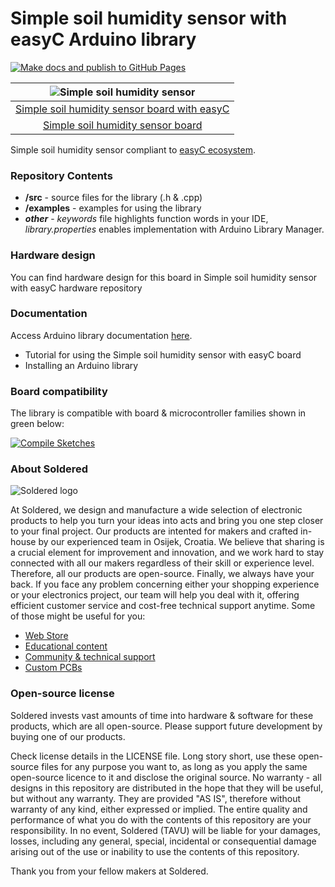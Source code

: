 # Simple soil humidity sensor with easyC Arduino library

[![Make docs and publish to GitHub Pages](https://github.com/e-radionicacom/Soldered-Simple-Soil-Humidity-Sensor-Arduino-Library/actions/workflows/make_docs.yml/badge.svg?branch=dev)](https://github.com/e-radionicacom/Soldered-Simple-Soil-Humidity-Sensor-Arduino-Library/actions/workflows/make_docs.yml)

| ![Simple soil humidity sensor](https://upload.wikimedia.org/wikipedia/commons/8/8f/Example_image.svg) |
| :---------------------------------------------------------------------------------------------: |
| [Simple soil humidity sensor board with easyC](https://www.solde.red/333040)                                                            |
| [Simple soil humidity sensor board](https://www.solde.red/333075)                                                            |

Simple soil humidity sensor compliant to [easyC ecosystem](https://www.soldered.com/easyC). 

### Repository Contents
- **/src** - source files for the library (.h & .cpp)
- **/examples** - examples for using the library
- ***other*** - *keywords* file highlights function words in your IDE, *library.properties* enables implementation with Arduino Library Manager.

### Hardware design
You can find hardware design for this board in Simple soil humidity sensor with easyC hardware repository

### Documentation

Access Arduino library documentation [here](https://e-radionicacom.github.io/Soldered-Simple-Soil-Humidity-Sensor-Arduino-Library/).

- Tutorial for using the Simple soil humidity sensor with easyC board
- Installing an Arduino library

### Board compatibility

The library is compatible with board & microcontroller families shown in green below: 

[![Compile Sketches](http://github-actions.40ants.com/e-radionicacom/Soldered-Simple-Soil-Humidity-Sensor-Arduino-Library/matrix.svg?branch=dev&only=Compile%20Sketches)](https://github.com/e-radionicacom/Soldered-Simple-Soil-Humidity-Sensor-Arduino-Library/actions/workflows/compile_test.yml)

### About Soldered
![Soldered logo](https://raw.githubusercontent.com/e-radionicacom/Soldered-Simple-Soil-Humidity-Sensor-Arduino-Library/dev/extras/Logo%20horizontal-2.svg)

At Soldered, we design and manufacture a wide selection of electronic products to help you turn your ideas into acts and bring you one step closer to your final project. Our products are intented for makers and crafted in-house by our experienced team in Osijek, Croatia. We believe that sharing is a crucial element for improvement and innovation, and we work hard to stay connected with all our makers regardless of their skill or experience level. Therefore, all our products are open-source. Finally, we always have your back. If you face any problem concerning either your shopping experience or your electronics project, our team will help you deal with it, offering efficient customer service and cost-free technical support anytime. Some of those might be useful for you:

- [Web Store](https://www.soldered.com)
- [Educational content](https://learn.soldered.com)
- [Community & technical support](https://community.soldered.com)
- [Custom PCBs](https://pcb.soldered.com)

### Open-source license
Soldered invests vast amounts of time into hardware & software for these products, which are all open-source. Please support future development by buying one of our products. 

Check license details in the LICENSE file. Long story short, use these open-source files for any purpose you want to, as long as you apply the same open-source licence to it and disclose the original source. No warranty - all designs in this repository are distributed in the hope that they will be useful, but without any warranty. They are provided "AS IS", therefore without warranty of any kind, either expressed or implied. The entire quality and performance of what you do with the contents of this repository are your responsibility. In no event, Soldered (TAVU) will be liable for your damages, losses, including any general, special, incidental or consequential damage arising out of the use or inability to use the contents of this repository. 

Thank you from your fellow makers at Soldered.

